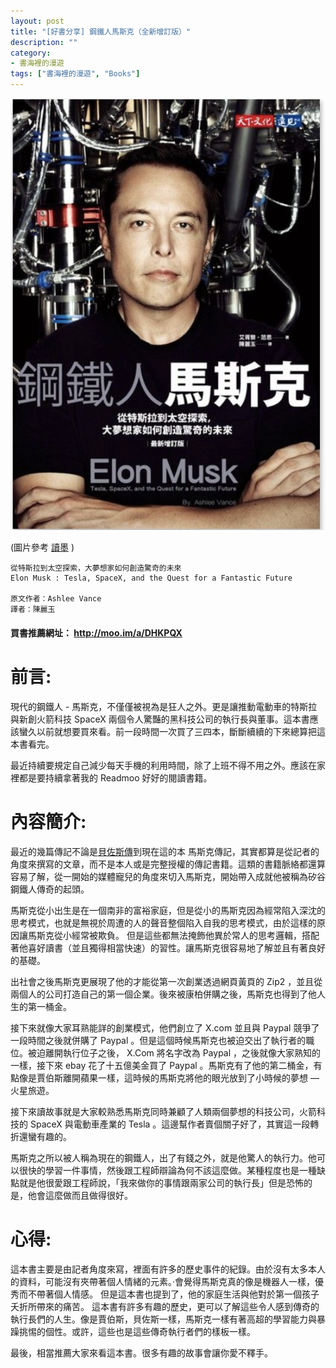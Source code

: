 ```yaml
---
layout: post
title: "[好書分享] 鋼鐵人馬斯克（全新增訂版）"
description: ""
category: 
- 書海裡的漫遊
tags: ["書海裡的漫遊", "Books"]
---
```




![](../images/2019/elonmask.png)

(圖片參考 [讀墨](http://moo.im/a/DHKPQX) )

```
從特斯拉到太空探索，大夢想家如何創造驚奇的未來
Elon Musk : Tesla, SpaceX, and the Quest for a Fantastic Future

原文作者：Ashlee Vance
譯者：陳麗玉
```

#### 買書推薦網址： http://moo.im/a/DHKPQX

# 前言:

現代的鋼鐵人 - 馬斯克，不僅僅被視為是狂人之外。更是讓推動電動車的特斯拉與新創火箭科技 SpaceX 兩個令人驚豔的黑科技公司的執行長與董事。這本書應該蠻久以前就想要買來看。前一段時間一次買了三四本，斷斷續續的下來總算把這本書看完。

最近持續要規定自己減少每天手機的利用時間，除了上班不得不用之外。應該在家裡都是要持續拿著我的 Readmoo 好好的閱讀書籍。



# 內容簡介:

最近的幾篇傳記不論是[貝佐斯傳](http://www.evanlin.com/reading-amazon/)到現在這的本  馬斯克傳記，其實都算是從記者的角度來撰寫的文章，而不是本人或是完整授權的傳記書籍。這類的書籍脈絡都還算容易了解，從一開始的媒體寵兒的角度來切入馬斯克，開始帶入成就他被稱為矽谷鋼鐵人傳奇的起頭。

馬斯克從小出生是在一個南非的富裕家庭，但是從小的馬斯克因為經常陷入深沈的思考模式，也就是無視於周遭的人的聲音整個陷入自我的思考模式，由於這樣的原因讓馬斯克從小經常被欺負。 但是這些都無法掩飾他異於常人的思考邏輯，搭配著他喜好讀書（並且獨得相當快速）的習性。讓馬斯克很容易地了解並且有著良好的基礎。

出社會之後馬斯克更展現了他的才能從第一次創業透過網頁黃頁的 Zip2 ，並且從兩個人的公司打造自己的第一個企業。後來被康柏併購之後，馬斯克也得到了他人生的第一桶金。

接下來就像大家耳熟能詳的創業模式，他們創立了 X.com 並且與 Paypal 競爭了一段時間之後就併購了 Paypal  。但是這個時候馬斯克也被迫交出了執行者的職位。被迫離開執行位子之後， X.Com 將名字改為 Paypal ，之後就像大家熟知的一樣，接下來 ebay 花了十五億美金買了 Paypal 。馬斯克有了他的第二桶金，有點像是賈伯斯離開蘋果一樣，這時候的馬斯克將他的眼光放到了小時候的夢想 — 火星旅遊。

接下來讀故事就是大家較熟悉馬斯克同時兼顧了人類兩個夢想的科技公司，火箭科技的 SpaceX 與電動車產業的 Tesla 。這邊幫作者賣個關子好了，其實這一段轉折還蠻有趣的。

馬斯克之所以被人稱為現在的鋼鐵人，出了有錢之外，就是他驚人的執行力。他可以很快的學習一件事情，然後跟工程師辯論為何不該這麼做。某種程度也是一種缺點就是他很愛跟工程師說，「我來做你的事情跟兩家公司的執行長」但是恐怖的是，他會這麼做而且做得很好。



# 心得:

這本書主要是由記者角度來寫，裡面有許多的歷史事件的紀錄。由於沒有太多本人的資料，可能沒有夾帶著個人情緒的元素。·會覺得馬斯克真的像是機器人一樣，優秀而不帶著個人情感。 但是這本書也提到了，他的家庭生活與他對於第一個孩子夭折所帶來的痛苦。 這本書有許多有趣的歷史，更可以了解這些令人感到傳奇的執行長們的人生。像是賈伯斯，貝佐斯一樣，馬斯克一樣有著高超的學習能力與暴躁挑惕的個性。或許，這些也是這些傳奇執行者們的樣板一樣。

最後，相當推薦大家來看這本書。很多有趣的故事會讓你愛不釋手。